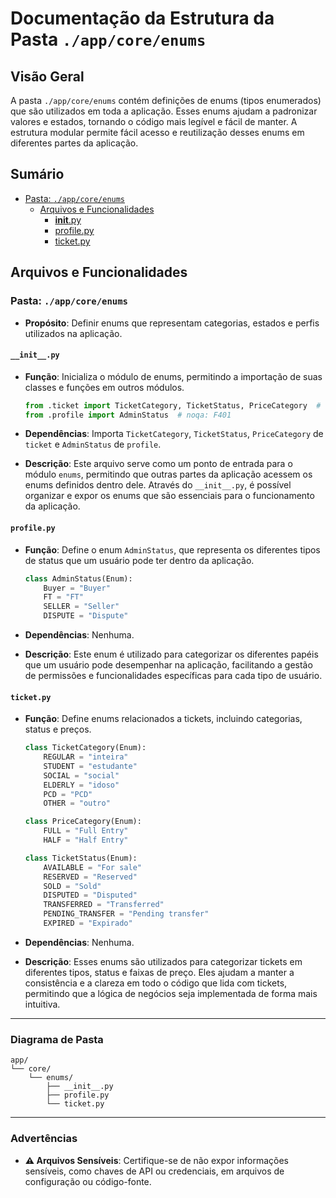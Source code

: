 # Documentação da Estrutura da Pasta `./app/core/enums`

## Visão Geral

A pasta `./app/core/enums` contém definições de enums (tipos enumerados) que são utilizados em toda a aplicação. Esses enums ajudam a padronizar valores e estados, tornando o código mais legível e fácil de manter. A estrutura modular permite fácil acesso e reutilização desses enums em diferentes partes da aplicação.

## Sumário

- [Pasta: `./app/core/enums`](#pasta-appcoreenums)
  - [Arquivos e Funcionalidades](#arquivos-e-funcionalidades)
    - [__init__.py](#__init__.py)
    - [profile.py](#profile.py)
    - [ticket.py](#ticket.py)

## Arquivos e Funcionalidades

### Pasta: `./app/core/enums`

- **Propósito**: Definir enums que representam categorias, estados e perfis utilizados na aplicação.

#### `__init__.py`

- **Função**: Inicializa o módulo de enums, permitindo a importação de suas classes e funções em outros módulos.
  
  ```python
  from .ticket import TicketCategory, TicketStatus, PriceCategory  # noqa: F401
  from .profile import AdminStatus  # noqa: F401
  ```

- **Dependências**: Importa `TicketCategory`, `TicketStatus`, `PriceCategory` de `ticket` e `AdminStatus` de `profile`.

- **Descrição**: Este arquivo serve como um ponto de entrada para o módulo `enums`, permitindo que outras partes da aplicação acessem os enums definidos dentro dele. Através do `__init__.py`, é possível organizar e expor os enums que são essenciais para o funcionamento da aplicação.

#### `profile.py`

- **Função**: Define o enum `AdminStatus`, que representa os diferentes tipos de status que um usuário pode ter dentro da aplicação.
  
  ```python
  class AdminStatus(Enum):
      Buyer = "Buyer"
      FT = "FT"
      SELLER = "Seller"
      DISPUTE = "Dispute"
  ```

- **Dependências**: Nenhuma.

- **Descrição**: Este enum é utilizado para categorizar os diferentes papéis que um usuário pode desempenhar na aplicação, facilitando a gestão de permissões e funcionalidades específicas para cada tipo de usuário.

#### `ticket.py`

- **Função**: Define enums relacionados a tickets, incluindo categorias, status e preços.
  
  ```python
  class TicketCategory(Enum):
      REGULAR = "inteira"
      STUDENT = "estudante"
      SOCIAL = "social"
      ELDERLY = "idoso"
      PCD = "PCD"
      OTHER = "outro"

  class PriceCategory(Enum):
      FULL = "Full Entry"
      HALF = "Half Entry"

  class TicketStatus(Enum):
      AVAILABLE = "For sale"
      RESERVED = "Reserved"
      SOLD = "Sold"
      DISPUTED = "Disputed"
      TRANSFERRED = "Transferred"
      PENDING_TRANSFER = "Pending transfer"
      EXPIRED = "Expirado"
  ```

- **Dependências**: Nenhuma.

- **Descrição**: Esses enums são utilizados para categorizar tickets em diferentes tipos, status e faixas de preço. Eles ajudam a manter a consistência e a clareza em todo o código que lida com tickets, permitindo que a lógica de negócios seja implementada de forma mais intuitiva.

---

### Diagrama de Pasta

```
app/
└── core/
    └── enums/
        ├── __init__.py
        ├── profile.py
        └── ticket.py
```

---

### Advertências

- **⚠️ Arquivos Sensíveis**: Certifique-se de não expor informações sensíveis, como chaves de API ou credenciais, em arquivos de configuração ou código-fonte.
